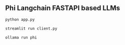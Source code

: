 ## Phi Langchain FASTAPI based LLMs

```py
python app.py
```

```py
streamlit run client.py

```

```py
ollama run phi
```

